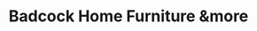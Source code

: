 ---
title: "Badcock Home Furniture &more"
url: /alexander-city/badcock-home-furniture-andmore/
shop: furniture
---